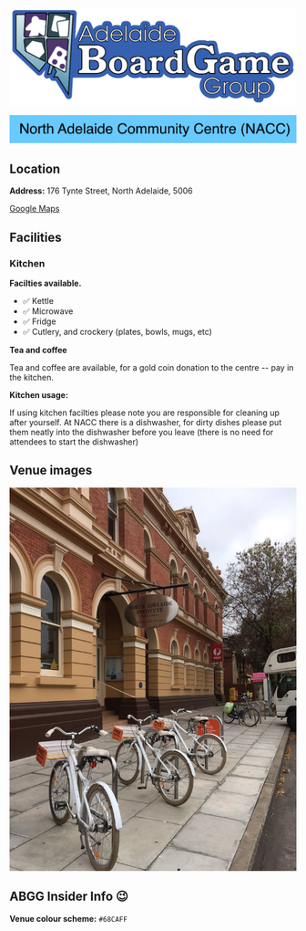 ![ABGG Logo](/ABGG_Logo.png)

![](/images/venue-stripe-nacc.png)

## Location

**Address:** 176 Tynte Street, North Adelaide, 5006

[Google Maps](https://goo.gl/maps/BVxtV4zcFoB5tQgg6)

## Facilities

### Kitchen

**Facilties available.**

- ✅ Kettle
- ✅ Microwave
- ✅ Fridge
- ✅ Cutlery, and crockery (plates, bowls, mugs, etc)

**Tea and coffee**

Tea and coffee are available, for a gold coin donation to the centre -- pay in the kitchen.

**Kitchen usage:**

If using kitchen facilties please note you are responsible for cleaning up after yourself.
At NACC there is a dishwasher, for dirty dishes please put them neatly into the dishwasher before you leave (there is no need for attendees to start the dishwasher)

## Venue images

![North Adelaide Community Centre Image](/images/venue-nacc.jpg)

## ABGG Insider Info 😉

**Venue colour scheme:** `#68CAFF`
